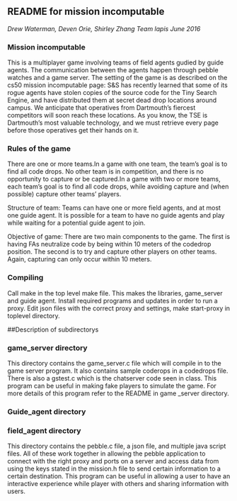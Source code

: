 ## README for mission incomputable

*Drew Waterman, Deven Orie, Shirley Zhang*
*Team lapis*
*June 2016*

### Mission incomputable
This is a multiplayer game involving teams of field agents gudied by guide agents. The communication between the agents happen through pebble watches and a game server. The setting of the game is as described on the cs50 mission incomputable page:
S&S has recently learned that some of its rogue agents have stolen copies of the source code for the Tiny Search Engine, and have distributed them at secret dead drop locations around campus. We anticipate that operatives from Dartmouth’s fiercest competitors will soon reach these locations. As you know, the TSE is Dartmouth’s most valuable technology, and we must retrieve every page before those operatives get their hands on it.

### Rules of the game
There are one or more teams.In a game with one team, the team’s goal is to find all code drops. No other team is in competition, and there is no opportunity to capture or be captured.In a game with two or more teams, each team’s goal is to find all code drops, while avoiding capture and (when possible) capture other teams’ players.

Structure of team: Teams can have one or more field agents, and at most one guide agent. It is possible for a team to have no guide agents and play while waiting for a potential guide agent to join.

Objective of game: There are two main components to the game. The first is having FAs neutralize code by being within 10 meters of the codedrop position. The second is to try and capture other players on other teams. Again, capturing can only occur within 10 meters.

### Compiling
Call make in the top level make file. This makes the libraries, game_server and guide agent. Install required programs and updates in order to run a proxy. Edit json files with the correct proxy and settings, make start-proxy in toplevel directory.


##Description of subdirectorys

### game_server directory
This directory contains the game_server.c file which will compile in to the game server program. It also contains sample coderops in a codedrops file. 
There is also a gstest.c which is the chatserver code seen in class. This program can be useful in making fake players to simulate the game. For more details of this program refer to the README in game _server directory.

### Guide_agent directory



### field_agent directory
This directory contains the pebble.c file, a json file, and multiple java script files. All of these work together in allowing the pebble application to 
connect with the right proxy and ports on a server and access data from using the keys stated in the mission.h file to send certain information to a certain destination. This program can be useful in allowing a user to have an interactive experience while player with others and sharing information with users.







